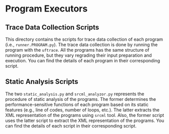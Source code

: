 # Program Executors

## Trace Data Collection Scripts
This directory contains the scripts for trace data collection of each program (i.e., `runner.PROGRAM.py`). The trace data collection is done by running the program with the `uftrace`. All the programs has the same structure of running procedure, but they vary regrading their input preparation and execution. You can find the details of each program in their corresponding script.

## Static Analysis Scripts
The two `static_analysis.py` and `srcml_analyzor.py` represents the procedure of static analysis of the programs. The former determines the performance-sensitive functions of each program based on its static features (e.g., line of codes, number of loops, etc.). The latter extracts the XML representation of the programs using `srcml` tool. Also, the former script uses the latter script to extract the XML representation of the programs. You can find the details of each script in their corresponding script.